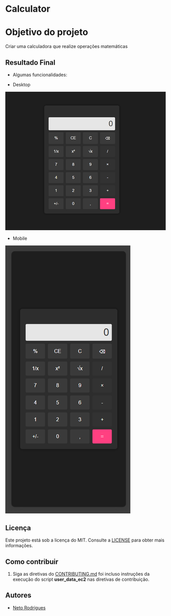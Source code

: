 # Calculator

# Objetivo do projeto

Criar uma calculadora que realize operações matemáticas

## Resultado Final

- Algumas funcionalidades:

- Desktop

![ec_app_2](docs/assets/calculator-desktop.png)

- Mobile

![ec_app_3](docs/assets/calculator-mobile.png)


## Licença

Este projeto está sob a licença do MIT. Consulte a [LICENSE](LICENSE) para obter mais informações.

## Como contribuir

1. Siga as diretivas do [CONTRIBUTING.md](docs/CONTRIBUTING.md) foi incluso instruções da execução do script **user_data_ec2** nas diretivas de contribuição.

## Autores

- [Neto Rodrigues](https://github.com/Neto6391)
